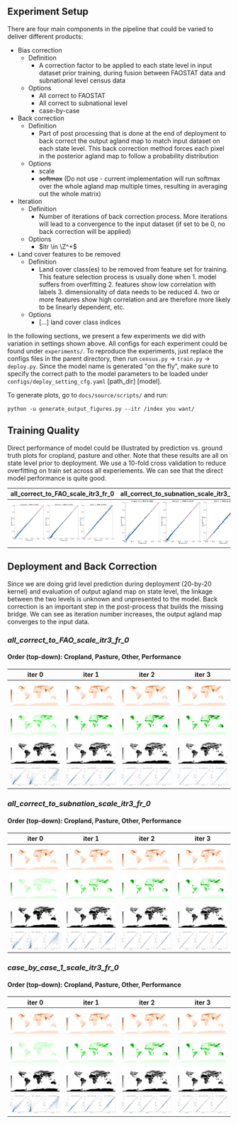 ## Experiment Setup

There are four main components in the pipeline that could be varied to deliver different products:
* Bias correction
  * Definition
    * A correction factor to be applied to each state level in input dataset prior training, during fusion between FAOSTAT data and subnational level census data
  * Options
    * All correct to FAOSTAT 
    * All correct to subnational level
    * case-by-case
* Back correction 
  * Definition
    * Part of post processing that is done at the end of deployment to back correct the output agland map to match input dataset on each state level. This back correction method forces each pixel in the posterior agland map to follow a probability distribution 
  * Options
    * scale 
    * ~~softmax~~ (Do not use - current implementation will run softmax over the whole agland map multiple times, resulting in averaging out the whole matrix)
* Iteration
  * Definition
    * Number of iterations of back correction process. More iterations will lead to a convergence to the input dataset (if set to be 0, no back correction will be applied)
  * Options
    * $itr \in \Z^+$
* Land cover features to be removed
  * Definition
    * Land cover class(es) to be removed from feature set for training. This feature selection process is usually done when 1. model suffers from overfitting 2. features show low correlation with labels 3. dimensionality of data needs to be reduced 4. two or more features show high correlation and are therefore more likely to be linearly dependent, etc. 
  * Options
    * [...] land cover class indices

In the following sections, we present a few experiments we did with variation in settings shown above. All configs for each experiment could be found under ```experiments/```. To reproduce the experiments, just replace the configs files in  the parent directory, then run ```census.py``` -> ```train.py``` -> ```deploy.py```. Since the model name is generated "on the fly", make sure to specify the correct path to the model parameters to be loaded under ```configs/deploy_setting_cfg.yaml``` [path_dir] [model].

To generate plots, go to ```docs/source/scripts/``` and run:
```
python -u generate_output_figures.py --itr /index you want/
```

## Training Quality
Direct performance of model could be illustrated by prediction vs. ground truth plots for cropland, pasture and other. Note that these results are all on state level prior to deployment. We use a 10-fold cross validation to reduce overfitting on train set across all experiements. We can see that the direct model performance is quite good.  

| all_correct_to_FAO_scale_itr3_fr_0  | all_correct_to_subnation_scale_itr3_fr_0  | case_by_case_1_scale_itr3_fr_0  |
|---|---|---|
| ![raw_perf1](../docs/source/_static/img/model_outputs/all_correct_to_FAO_scale_itr3_fr_0/pred_vs_ground_truth_fig.png) | ![raw_perf2](../docs/source/_static/img/model_outputs/all_correct_to_subnation_scale_itr3_fr_0/pred_vs_ground_truth_fig.png) | ![raw_perf3](../docs/source/_static/img/model_outputs/case_by_case_1_scale_itr3_fr_0/pred_vs_ground_truth_fig.png) |


## Deployment and Back Correction 
Since we are doing grid level prediction during deployment (20-by-20 kernel) and evaluation of output agland map on state level, the linkage between the two levels is unknown and unpresented to the model. Back correction is an important step in the post-process that builds the missing bridge. We can see as iteration number increases, the output agland map converges to the input data. 

### *all_correct_to_FAO_scale_itr3_fr_0*
#### Order (top-down): Cropland, Pasture, Other, Performance
| iter 0  | iter 1 | iter 2 | iter 3 |
|---|---|---|---|
| ![cropland_map_itr0_1](../docs/source/_static/img/model_outputs/all_correct_to_FAO_scale_itr3_fr_0/output_0_cropland.png)  | ![cropland_map_itr1_1](../docs/source/_static/img/model_outputs/all_correct_to_FAO_scale_itr3_fr_0/output_1_cropland.png)  | ![cropland_map_itr2_1](../docs/source/_static/img/model_outputs/all_correct_to_FAO_scale_itr3_fr_0/output_2_cropland.png) | ![cropland_map_itr3_1](../docs/source/_static/img/model_outputs/all_correct_to_FAO_scale_itr3_fr_0/output_3_cropland.png) |
| ![pasture_map_itr0_1](../docs/source/_static/img/model_outputs/all_correct_to_FAO_scale_itr3_fr_0/output_0_pasture.png)  | ![pasture_map_itr1_1](../docs/source/_static/img/model_outputs/all_correct_to_FAO_scale_itr3_fr_0/output_1_pasture.png)  | ![pasture_map_itr2_1](../docs/source/_static/img/model_outputs/all_correct_to_FAO_scale_itr3_fr_0/output_2_pasture.png) | ![pasture_map_itr3_1](../docs/source/_static/img/model_outputs/all_correct_to_FAO_scale_itr3_fr_0/output_3_pasture.png) |
| ![other_map_itr0_1](../docs/source/_static/img/model_outputs/all_correct_to_FAO_scale_itr3_fr_0/output_0_other.png)  | ![other_map_itr1_1](../docs/source/_static/img/model_outputs/all_correct_to_FAO_scale_itr3_fr_0/output_1_other.png)  | ![other_map_itr2_1](../docs/source/_static/img/model_outputs/all_correct_to_FAO_scale_itr3_fr_0/output_2_other.png) | ![other_map_itr3_1](../docs/source/_static/img/model_outputs/all_correct_to_FAO_scale_itr3_fr_0/output_3_other.png) |
| ![perf_itr0_1](../docs/source/_static/img/model_outputs/all_correct_to_FAO_scale_itr3_fr_0/pred_vs_ground_truth_fig_0.png)  | ![perf_itr1_1](../docs/source/_static/img/model_outputs/all_correct_to_FAO_scale_itr3_fr_0/pred_vs_ground_truth_fig_1.png)  | ![perf_itr2_1](../docs/source/_static/img/model_outputs/all_correct_to_FAO_scale_itr3_fr_0/pred_vs_ground_truth_fig_2.png)  | ![perf_itr3_1](../docs/source/_static/img/model_outputs/all_correct_to_FAO_scale_itr3_fr_0/pred_vs_ground_truth_fig_3.png) |


### *all_correct_to_subnation_scale_itr3_fr_0*
#### Order (top-down): Cropland, Pasture, Other, Performance
| iter 0  | iter 1 | iter 2 | iter 3 |
|---|---|---|---|
| ![cropland_map_itr0_2](../docs/source/_static/img/model_outputs/all_correct_to_subnation_scale_itr3_fr_0/output_0_cropland.png)  | ![cropland_map_itr1_2](../docs/source/_static/img/model_outputs/all_correct_to_subnation_scale_itr3_fr_0/output_1_cropland.png)  | ![cropland_map_itr2_2](../docs/source/_static/img/model_outputs/all_correct_to_subnation_scale_itr3_fr_0/output_2_cropland.png) | ![cropland_map_itr3_2](../docs/source/_static/img/model_outputs/all_correct_to_subnation_scale_itr3_fr_0/output_3_cropland.png) |
| ![pasture_map_itr0_2](../docs/source/_static/img/model_outputs/all_correct_to_subnation_scale_itr3_fr_0/output_0_pasture.png)  | ![pasture_map_itr1_2](../docs/source/_static/img/model_outputs/all_correct_to_subnation_scale_itr3_fr_0/output_1_pasture.png)  | ![pasture_map_itr2_2](../docs/source/_static/img/model_outputs/all_correct_to_subnation_scale_itr3_fr_0/output_2_pasture.png) | ![pasture_map_itr3_2](../docs/source/_static/img/model_outputs/all_correct_to_subnation_scale_itr3_fr_0/output_3_pasture.png) |
| ![other_map_itr0_2](../docs/source/_static/img/model_outputs/all_correct_to_subnation_scale_itr3_fr_0/output_0_other.png)  | ![other_map_itr1_2](../docs/source/_static/img/model_outputs/all_correct_to_subnation_scale_itr3_fr_0/output_1_other.png)  | ![other_map_itr2_2](../docs/source/_static/img/model_outputs/all_correct_to_subnation_scale_itr3_fr_0/output_2_other.png) | ![other_map_itr3_2](../docs/source/_static/img/model_outputs/all_correct_to_subnation_scale_itr3_fr_0/output_3_other.png) |
| ![perf_itr0_2](../docs/source/_static/img/model_outputs/all_correct_to_subnation_scale_itr3_fr_0/pred_vs_ground_truth_fig_0.png)  | ![perf_itr1_2](../docs/source/_static/img/model_outputs/all_correct_to_subnation_scale_itr3_fr_0/pred_vs_ground_truth_fig_1.png)  | ![perf_itr2_2](../docs/source/_static/img/model_outputs/all_correct_to_subnation_scale_itr3_fr_0/pred_vs_ground_truth_fig_2.png)  | ![perf_itr3_2](../docs/source/_static/img/model_outputs/all_correct_to_subnation_scale_itr3_fr_0/pred_vs_ground_truth_fig_3.png) |


### *case_by_case_1_scale_itr3_fr_0*
#### Order (top-down): Cropland, Pasture, Other, Performance
| iter 0  | iter 1 | iter 2 | iter 3 |
|---|---|---|---|
| ![cropland_map_itr0_3](../docs/source/_static/img/model_outputs/case_by_case_1_scale_itr3_fr_0/output_0_cropland.png)  | ![cropland_map_itr1_3](../docs/source/_static/img/model_outputs/case_by_case_1_scale_itr3_fr_0/output_1_cropland.png)  | ![cropland_map_itr2_3](../docs/source/_static/img/model_outputs/case_by_case_1_scale_itr3_fr_0/output_2_cropland.png) | ![cropland_map_itr3_3](../docs/source/_static/img/model_outputs/case_by_case_1_scale_itr3_fr_0/output_3_cropland.png) |
| ![pasture_map_itr0_3](../docs/source/_static/img/model_outputs/case_by_case_1_scale_itr3_fr_0/output_0_pasture.png)  | ![pasture_map_itr1_3](../docs/source/_static/img/model_outputs/case_by_case_1_scale_itr3_fr_0/output_1_pasture.png)  | ![pasture_map_itr2_3](../docs/source/_static/img/model_outputs/case_by_case_1_scale_itr3_fr_0/output_2_pasture.png) | ![pasture_map_itr3_3](../docs/source/_static/img/model_outputs/case_by_case_1_scale_itr3_fr_0/output_3_pasture.png) |
| ![other_map_itr0_3](../docs/source/_static/img/model_outputs/case_by_case_1_scale_itr3_fr_0/output_0_other.png)  | ![other_map_itr1_3](../docs/source/_static/img/model_outputs/case_by_case_1_scale_itr3_fr_0/output_1_other.png)  | ![other_map_itr2_3](../docs/source/_static/img/model_outputs/case_by_case_1_scale_itr3_fr_0/output_2_other.png) | ![other_map_itr3_3](../docs/source/_static/img/model_outputs/case_by_case_1_scale_itr3_fr_0/output_3_other.png) |
| ![perf_itr0_3](../docs/source/_static/img/model_outputs/case_by_case_1_scale_itr3_fr_0/pred_vs_ground_truth_fig_0.png)  | ![perf_itr1_3](../docs/source/_static/img/model_outputs/case_by_case_1_scale_itr3_fr_0/pred_vs_ground_truth_fig_1.png)  | ![perf_itr2_3](../docs/source/_static/img/model_outputs/case_by_case_1_scale_itr3_fr_0/pred_vs_ground_truth_fig_2.png)  | ![perf_itr3_3](../docs/source/_static/img/model_outputs/case_by_case_1_scale_itr3_fr_0/pred_vs_ground_truth_fig_3.png) |






